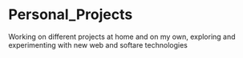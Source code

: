 # Personal_Projects
Working on different projects at home and on my own, exploring and experimenting with new web and softare technologies
